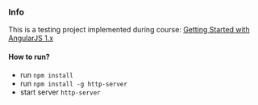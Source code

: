### Info
This is a testing project implemented during course:
[Getting Started with AngularJS 1.x](https://school.scotch.io/getting-started-with-angularjs-1x)

#### How to run?
* run `npm install`
* run `npm install -g http-server`
* start server `http-server`
